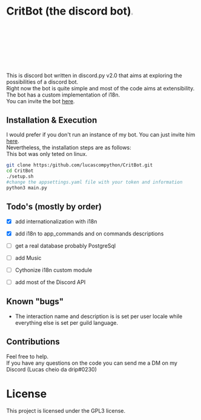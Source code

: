 # CritBot (the discord bot)<img src="https://cdn.discordapp.com/attachments/628637327878520872/1017256259138900030/unknown.png" width="3.5%" heigth="3.5%">

This is discord bot written in discord.py v2.0 that aims at exploring the possibilities of a discord bot.<br>Right now the bot is quite simple and most of the code aims at extensibility.<br>The bot has a custom implementation of i18n.<br>You can invite the bot [here](https://discord.com/api/oauth2/authorize?client_id=832679098740506644&permissions=8&scope=bot).

## Installation & Execution
I would prefer if you don't run an instance of my bot. You can just invite him [here](https://discord.com/api/oauth2/authorize?client_id=832679098740506644&permissions=8&scope=bot).<br>
Nevertheless, the installation steps are as follows:<br>
This bot was only teted on linux. 
```bash
git clone https:/github.com/lucascompython/CritBot.git
cd CritBot
./setup.sh
#change the appsettings.yaml file with your token and information
python3 main.py
```


## Todo's (mostly by order)
- [X] add internationalization with i18n
- [X] add i18n to app_commands and on commands descriptions
- [ ] get a real database probably PostgreSql
- [ ] add Music
- [ ] Cythonize i18n custom module
- [ ] add most of the Discord API


## Known "bugs"
- The interaction name and description is is set per user locale while everything else is set per guild language.

## Contributions
Feel free to help.<br>
If you have any questions on the code you can send me a DM on my Discord (Lucas cheio da drip#0230)

# License
This project is licensed under the GPL3 license.
